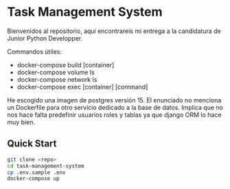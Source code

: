 # Task Management System
Bienvenidos al repositorio, aquí encontrareís mi entrega a la candidatura de Junior Python Developper.

Commandos útiles:
- docker-compose build [container]
- docker-compose volume ls
- docker-compose network ls
- docker-compose exec [container] [command]

He escogido una imagen de postgres versión 15. El enunciado no menciona un Dockerfile para otro servicio dedicado a la base de datos. Implica que no nos hace falta predefinir usuarios roles y tablas ya que django ORM lo hace muy bien.
## Quick Start
```bash
git clone <repo>
cd task-management-system
cp .env.sample .env
docker-compose up